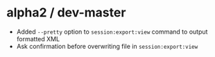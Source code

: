 # alpha2 / dev-master

- Added `--pretty` option to `session:export:view` command to output formatted XML
- Ask confirmation before overwriting file in `session:export:view`
